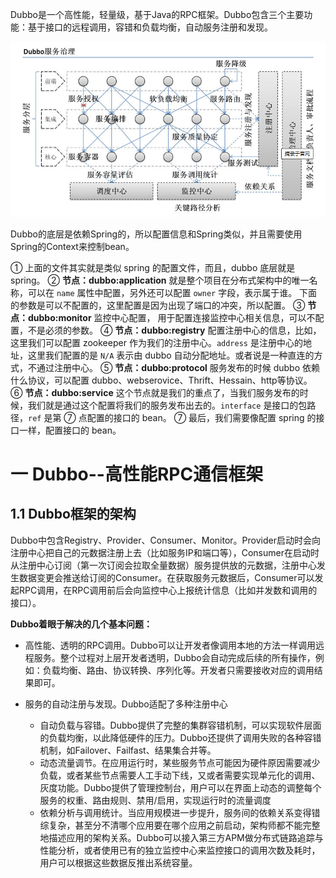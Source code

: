Dubbo是一个高性能，轻量级，基于Java的RPC框架。Dubbo包含三个主要功能：基于接口的远程调用，容错和负载均衡，自动服务注册和发现。

![image-20191127182551527](picture\image-20191127182551527.png)

Dubbo的底层是依赖Spring的，所以配置信息和Spring类似，并且需要使用Spring的Context来控制bean。



① 上面的文件其实就是类似 spring 的配置文件，而且，dubbo 底层就是 spring。
② **节点：dubbo:application**
就是整个项目在分布式架构中的唯一名称，可以在 `name` 属性中配置，另外还可以配置 `owner` 字段，表示属于谁。
下面的参数是可以不配置的，这里配置是因为出现了端口的冲突，所以配置。
③ **节点：dubbo:monitor**
监控中心配置， 用于配置连接监控中心相关信息，可以不配置，不是必须的参数。
④ **节点：dubbo:registry**
配置注册中心的信息，比如，这里我们可以配置 zookeeper 作为我们的注册中心。`address` 是注册中心的地址，这里我们配置的是 `N/A` 表示由 dubbo 自动分配地址。或者说是一种直连的方式，不通过注册中心。
⑤ **节点：dubbo:protocol**
服务发布的时候 dubbo 依赖什么协议，可以配置 dubbo、webserovice、Thrift、Hessain、http等协议。
⑥ **节点：dubbo:service**
这个节点就是我们的重点了，当我们服务发布的时候，我们就是通过这个配置将我们的服务发布出去的。`interface` 是接口的包路径，`ref` 是第 ⑦ 点配置的接口的 bean。
⑦ 最后，我们需要像配置 spring 的接口一样，配置接口的 bean。 

# 一 Dubbo--高性能RPC通信框架

## 1.1 Dubbo框架的架构

Dubbo中包含Registry、Provider、Consumer、Monitor。Provider启动时会向注册中心把自己的元数据注册上去（比如服务IP和端口等），Consumer在启动时从注册中心订阅（第一次订阅会拉取全量数据）服务提供放的元数据，注册中心发生数据变更会推送给订阅的Consumer。在获取服务元数据后，Consumer可以发起RPC调用，在RPC调用前后会向监控中心上报统计信息（比如并发数和调用的接口）。

**Dubbo着眼于解决的几个基本问题：**

- 高性能、透明的RPC调用。Dubbo可以让开发者像调用本地的方法一样调用远程服务。整个过程对上层开发者透明，Dubbo会自动完成后续的所有操作，例如：负载均衡、路由、协议转换、序列化等。开发者只需要接收对应的调用结果即可。

- 服务的自动注册与发现。Dubbo适配了多种注册中心
  - 自动负载与容错。Dubbo提供了完整的集群容错机制，可以实现软件层面的负载均衡，以此降低硬件的压力。Dubbo还提供了调用失败的各种容错机制，如Failover、Failfast、结果集合并等。
  - 动态流量调节。在应用运行时，某些服务节点可能因为硬件原因需要减少负载，或者某些节点需要人工手动下线，又或者需要实现单元化的调用、灰度功能。Dubbo提供了管理控制台，用户可以在界面上动态的调整每个服务的权重、路由规则、禁用/启用，实现运行时的流量调度
  - 依赖分析与调用统计。当应用规模进一步提升，服务间的依赖关系变得错综复杂，甚至分不清哪个应用要在哪个应用之前启动，架构师都不能完整地描述应用的架构关系。Dubbo可以接入第三方APM做分布式链路追踪与性能分析，或者使用已有的独立监控中心来监控接口的调用次数及耗时，用户可以根据这些数据反推出系统容量。



